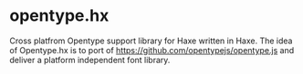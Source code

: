 # opentype.hx
Cross platfrom Opentype support library for Haxe written in Haxe. 
The idea of Opentype.hx is to port of https://github.com/opentypejs/opentype.js and deliver a platform independent font library.
